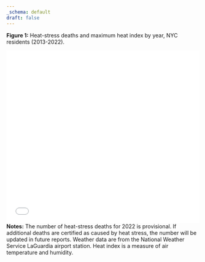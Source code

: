 ```yaml
---
_schema: default
draft: false
---
```

**Figure 1:** Heat-stress deaths and maximum heat index by year, NYC residents (2013-2022).

<iframe src="Fig_1_interactive_2024.html" scrolling="no" frameborder="0" style="width: 0; min-width: 100% !important; border: none; height:450px;"></iframe>

<div class="fs-sm px-2 py-1 mb-2"><strong>Notes:</strong> The number of heat-stress deaths for 2022 is provisional. If additional deaths are certified as caused by heat stress, the number will be updated in future reports. Weather data are from the National Weather Service LaGuardia airport station. Heat index is a measure of air temperature and humidity.</div>